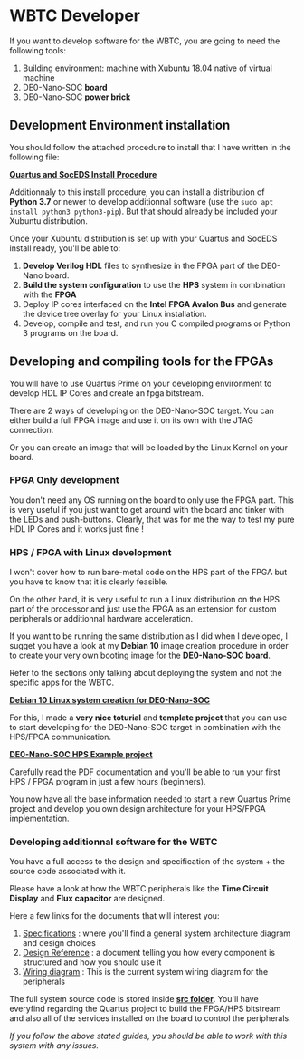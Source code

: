 # WBTC Developer

If you want to develop software for the WBTC, you are going to need the following tools:

1. Building environment: machine with Xubuntu 18.04 native of virtual machine 
2. DE0-Nano-SOC **board**
3. DE0-Nano-SOC **power brick**

## Development Environment installation

You should follow the attached procedure to install that I have written in the following file:

[**Quartus and SocEDS Install Procedure**](INSTALL.md)

Additionnaly to this install procedure, you can install a distribution of **Python 3.7** or newer to develop additionnal software (use the ```sudo apt install python3 python3-pip```). But that should already be included your Xubuntu distribution.

Once your Xubuntu distribution is set up with your Quartus and SocEDS install ready, you'll be able to:

1. **Develop Verilog HDL** files to synthesize in the FPGA part of the DE0-Nano board.
2. **Build the system configuration** to use the **HPS** system in combination with the **FPGA**
3. Deploy IP cores interfaced on the **Intel FPGA Avalon Bus** and generate the device tree overlay for your Linux installation.
4. Develop, compile and test, and run you C compiled programs or Python 3 programs on the board.


## Developing and compiling tools for the FPGAs

You will have to use Quartus Prime on your developing environment to develop HDL IP Cores and create an fpga bitstream.

There are 2 ways of developing on the DE0-Nano-SOC target. You can either build a full FPGA image and use it on its own with the JTAG connection.

Or you can create an image that will be loaded by the Linux Kernel on your board.

### **FPGA Only development**

You don't need any OS running on the board to only use the FPGA part. This is very useful if you just want to get around with the board and tinker with the LEDs and push-buttons. Clearly, that was for me the way to test my pure HDL IP Cores and it works just fine !

### **HPS / FPGA with Linux development**

I won't cover how to run bare-metal code on the HPS part of the FPGA but you have to know that it is clearly feasible.

On the other hand, it is very useful to run a Linux distribution on the HPS part of the processor and just use the FPGA as an extension for custom peripherals or additionnal hardware acceleration.

If you want to be running the same distribution as I did when I developed, I sugget you have a look at my **Debian 10** image creation procedure in order to create your very own booting image for the **DE0-Nano-SOC board**.

Refer to the sections only talking about deploying the system and not the specific apps for the WBTC.

[**Debian 10 Linux system creation for DE0-Nano-SOC**](../Administrator/README.md)

For this, I made a **very nice toturial** and **template project** that you can use to start developing for the DE0-Nano-SOC target in combination with the HPS/FPGA communication.

[**DE0-Nano-SOC HPS Example project**](https://github.com/lochej/DE0_HPS_Example)

Carefully read the PDF documentation and you'll be able to run your first HPS / FPGA program in just a few hours (beginners).

You now have all the base information needed to start a new Quartus Prime project and develop you own design architecture for your HPS/FPGA implementation.

### **Developing additionnal software for the WBTC**

You have a full access to the design and specification of the system + the source code associated with it. 

Please have a look at how the WBTC peripherals like the **Time Circuit Display** and **Flux capacitor** are designed.

Here a few links for the documents that will interest you:
1. [Specifications](../Specs_and_Design/CDS_WBTC_LOCHE_Jeremy.pdf) : where you'll find a general system architecture diagram and design choices
2. [Design Reference](../Specs_and_Design/CA_WBTC_LOCHE_Jeremy.pdf) : a document telling you how every component is structured and how you should use it
3. [Wiring diagram](../Specs_and_Design/Wiring_Diagram_WBTC.pdf) : This is the current system wiring diagram for the peripherals

The full system source code is stored inside [**src folder**](../../src).
You'll have everyfind regarding the Quartus project to build the FPGA/HPS bitstream and also all of the services installed on the board to control the peripherals.


*If you follow the above stated guides, you should be able to work with this system with any issues.*
